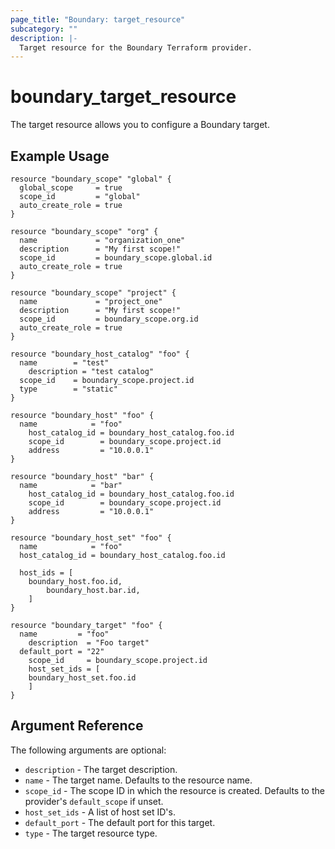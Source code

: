 ```yaml
---
page_title: "Boundary: target_resource"
subcategory: ""
description: |-
  Target resource for the Boundary Terraform provider.
---
```


# boundary_target_resource 
The target resource allows you to configure a Boundary target. 

## Example Usage

```hcl
resource "boundary_scope" "global" {
  global_scope     = true
  scope_id         = "global"
  auto_create_role = true
}

resource "boundary_scope" "org" {
  name             = "organization_one"
  description      = "My first scope!"
  scope_id         = boundary_scope.global.id
  auto_create_role = true
}

resource "boundary_scope" "project" {
  name             = "project_one"
  description      = "My first scope!"
  scope_id         = boundary_scope.org.id
  auto_create_role = true
}

resource "boundary_host_catalog" "foo" {
  name        = "test"
	description = "test catalog"
  scope_id    = boundary_scope.project.id
  type        = "static"
}

resource "boundary_host" "foo" {
  name            = "foo"
	host_catalog_id = boundary_host_catalog.foo.id
	scope_id        = boundary_scope.project.id
	address         = "10.0.0.1"
}

resource "boundary_host" "bar" {
  name            = "bar"
	host_catalog_id = boundary_host_catalog.foo.id
	scope_id        = boundary_scope.project.id
	address         = "10.0.0.1"
}

resource "boundary_host_set" "foo" {
  name            = "foo"
  host_catalog_id = boundary_host_catalog.foo.id

  host_ids = [
    boundary_host.foo.id,
		boundary_host.bar.id,
	]
}

resource "boundary_target" "foo" {
  name         = "foo"
	description  = "Foo target"
  default_port = "22"
	scope_id     = boundary_scope.project.id
	host_set_ids = [
    boundary_host_set.foo.id
	]
}
```

## Argument Reference

The following arguments are optional:
* `description` - The target description.
* `name` - The target name. Defaults to the resource name.
* `scope_id` - The scope ID in which the resource is created. Defaults to the provider's `default_scope` if unset.
* `host_set_ids` - A list of host set ID's.
* `default_port` - The default port for this target.
* `type` - The target resource type.
